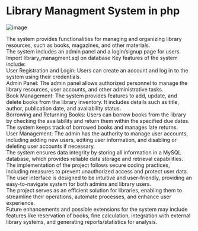 # Library Managment System in php

![image](https://github.com/MOHDSAMIULLAH/Library_Mangement_System/assets/91786605/c06481b5-eaf3-4c76-b87c-2d8aa53975b5)


The system provides functionalities for managing and organizing library resources, such as books, magazines, and other materials.</br>
The system includes an admin panel and a login/signup page for users.</br>
Import library_managment.sql on database
Key features of the system include:</br>
User Registration and Login: Users can create an account and log in to the system using their credentials.</br>
Admin Panel: The admin panel allows authorized personnel to manage the library resources, user accounts, and other administrative tasks.</br>
Book Management: The system provides features to add, update, and delete books from the library inventory. It includes details such as title, author, publication date, and availability status.</br>
Borrowing and Returning Books: Users can borrow books from the library by checking the availability and return them within the specified due dates. The system keeps track of borrowed books and manages late returns.</br>
User Management: The admin has the authority to manage user accounts, including adding new users, editing user information, and disabling or deleting user accounts if necessary.</br>
The system ensures data integrity by storing all information in a MySQL database, which provides reliable data storage and retrieval capabilities.</br>
The implementation of the project follows secure coding practices, including measures to prevent unauthorized access and protect user data.</br>
The user interface is designed to be intuitive and user-friendly, providing an easy-to-navigate system for both admins and library users.</br>
The project serves as an efficient solution for libraries, enabling them to streamline their operations, automate processes, and enhance user experience.</br>
Future enhancements and possible extensions for the system may include features like reservation of books, fine calculation, integration with external library systems, and generating reports/statistics for analysis.</br>
